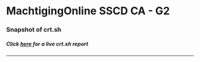 # MachtigingOnline SSCD CA - G2
### Snapshot of crt.sh
##### Click [here](https://crt.sh/?q=8FFEDAB0CC80A91C04C244AC2A79E0B80072E5563BCF36F0A99FF7EB0B89D793) for a live crt.sh report

---
